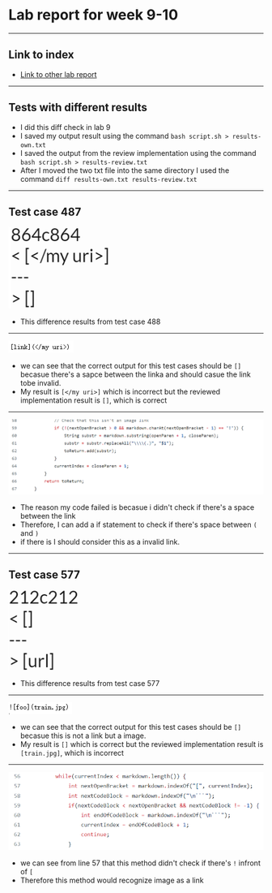 # Lab report for week 9-10

---
## Link to index
* [Link to other lab report](https://2680991462.github.io/cse15l-lab-reports/index)

---
## Tests with different results
* I did this diff check in lab 9
* I saved my output result using the command `bash script.sh > results-own.txt`
* I saved the output from the review implementation using the command `bash script.sh > results-review.txt`
* After I moved the two txt file into the same directory I used the command `diff results-own.txt results-review.txt`

---
## Test case 487
![Image1](diff2.PNG)
* This difference results from test case 488
---
![Image1](result2.PNG)
* we can see that the correct output for this test cases should be `[]` becasue there's a sapce between the linka and should casue the link tobe invalid.
* My result is `[</my uri>]` which is incorrect but the reviewed implementation result is `[]`, which is correct
---
![Image1](code2.PNG)
* The reason my code failed is becasue i didn't check if there's a space between the link
* Therefore, I can add a if statement to check if there's space between `(` and `)` 
* if there is I should consider this as a invalid link.

---
## Test case 577
![Image1](diff1.PNG)
* This difference results from test case 577
---
![Image1](result1.PNG)
* we can see that the correct output for this test cases should be `[]` becasue this is not a link but a image.
* My result is `[]` which is correct but the reviewed implementation result is `[train.jpg]`, which is incorrect
---
![Image1](code1.PNG)
* we can see from line 57 that this method didn't check if there's `!` infront of `[` 
* Therefore this method would recognize image as a link 
